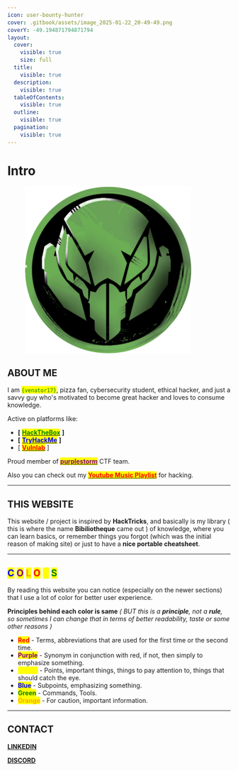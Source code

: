 ```yaml
---
icon: user-bounty-hunter
cover: .gitbook/assets/image_2025-01-22_20-49-49.png
coverY: -49.194871794871794
layout:
  cover:
    visible: true
    size: full
  title:
    visible: true
  description:
    visible: true
  tableOfContents:
    visible: true
  outline:
    visible: true
  pagination:
    visible: true
---
```


# Intro

<figure><img src=".gitbook/assets/imgonline-com-ua-ReplaceColor-g18w6LOYY6w-modified.png" alt="" width="375"><figcaption></figcaption></figure>

## ABOUT ME

I am <mark style="color:green;">`{venator17}`</mark>, pizza fan, cybersecurity student, ethical hacker, and just a savvy guy who's motivated to become great hacker and loves to consume knowledge.&#x20;

Active on platforms like:

* **\[** [<mark style="color:green;">**HackTheBox**</mark>](https://app.hackthebox.com/profile/637180) **]**
* **\[** [<mark style="color:blue;">**TryHackMe**</mark>](https://tryhackme.com/r/p/venator17) **]**
* \[ [<mark style="color:red;">**Vulnlab**</mark>](https://www.vulnlab.com/) ]

Proud member of [<mark style="color:purple;">**purplestorm**</mark>](https://discord.gg/purplestorm) CTF team.

Also you can check out my [<mark style="color:red;">**Youtube Music Playlist**</mark>](https://music.youtube.com/playlist?list=PLqP3C77qGQufHFHD14LedjUt3mAIXPrLy\&si=I35R7jzky78CTDAt) for hacking.

***

## THIS WEBSITE

This website / project is inspired by **HackTricks**, and basically is my library ( this is where the name **Bibiliotheque** came out ) of knowledge, where you can learn basics, or remember things you forgot (which was the initial reason of making site) or just to have a **nice portable cheatsheet**.&#x20;

***

## <mark style="color:blue;">C</mark> <mark style="color:purple;">O</mark> <mark style="color:orange;">L</mark> <mark style="color:red;">O</mark> <mark style="color:yellow;">R</mark> <mark style="color:green;">S</mark>

By reading this website you can notice (especially on the newer sections) that I use a lot of color for better user experience.

**Principles behind each color is same** _( BUT this is a **principle**, not a **rule**, so sometimes I can change that in terms of better readability, taste or some other reasons )_

* <mark style="color:red;">**Red**</mark> - Terms, abbreviations that are used for the first time or the second time.
* <mark style="color:purple;">**Purple**</mark> -  Synonym in conjunction with red, if not, then simply to emphasize something.
* <mark style="color:yellow;">**Yellow**</mark> - Points, important things, things to pay attention to, things that should catch the eye.
* <mark style="color:blue;">**Blue**</mark> - Subpoints, emphasizing something.
* <mark style="color:green;">**Green**</mark> - Commands, Tools.
* <mark style="color:orange;">**Orange**</mark> - For caution, important information.

***

## CONTACT

[**LINKEDIN**](https://www.linkedin.com/in/den-y-a2a6ab309)

[**DISCORD**](https://discordapp.com/users/761570103158243368)

